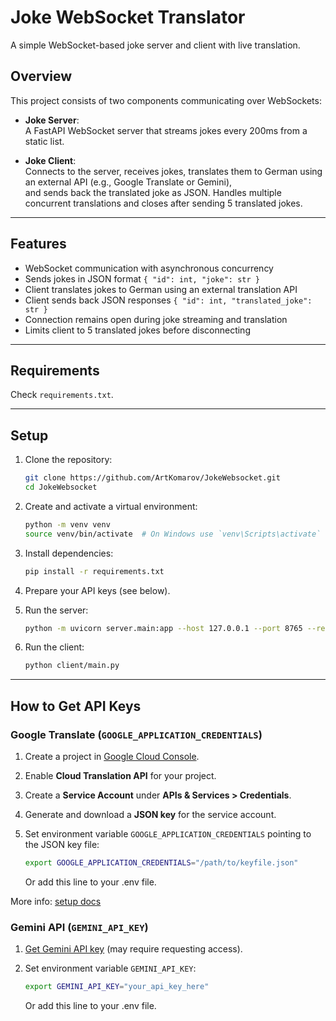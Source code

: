 # Joke WebSocket Translator

A simple WebSocket-based joke server and client with live translation.

## Overview

This project consists of two components communicating over WebSockets:

- **Joke Server**:  
  A FastAPI WebSocket server that streams jokes every 200ms from a static list.

- **Joke Client**:  
  Connects to the server, receives jokes, translates them to German using an external API (e.g., Google Translate or Gemini),  
  and sends back the translated joke as JSON. Handles multiple concurrent translations and closes after sending 5 translated jokes.

---

## Features

- WebSocket communication with asynchronous concurrency
- Sends jokes in JSON format `{ "id": int, "joke": str }`
- Client translates jokes to German using an external translation API
- Client sends back JSON responses `{ "id": int, "translated_joke": str }`
- Connection remains open during joke streaming and translation
- Limits client to 5 translated jokes before disconnecting

---

## Requirements

Check `requirements.txt`.
  
---

## Setup

1. Clone the repository:

    ```bash
    git clone https://github.com/ArtKomarov/JokeWebsocket.git
    cd JokeWebsocket
    ```

2. Create and activate a virtual environment:

    ```bash
    python -m venv venv
    source venv/bin/activate  # On Windows use `venv\Scripts\activate`
    ```

3. Install dependencies:

    ```bash
    pip install -r requirements.txt
    ```

4. Prepare your API keys (see below).

5. Run the server:

    ```bash
    python -m uvicorn server.main:app --host 127.0.0.1 --port 8765 --reload
    ```

6. Run the client:

    ```bash
    python client/main.py
    ```


---

## How to Get API Keys

### Google Translate (`GOOGLE_APPLICATION_CREDENTIALS`)

1. Create a project in [Google Cloud Console](https://console.cloud.google.com/).

2. Enable **Cloud Translation API** for your project.

3. Create a **Service Account** under **APIs & Services > Credentials**.

4. Generate and download a **JSON key** for the service account.

5. Set environment variable `GOOGLE_APPLICATION_CREDENTIALS` pointing to the JSON key file:
   ```bash
   export GOOGLE_APPLICATION_CREDENTIALS="/path/to/keyfile.json"
   ```
   Or add this line to your .env file.

More info: [setup docs](https://cloud.google.com/translate/docs/setup)

### Gemini API (`GEMINI_API_KEY`)

1. [Get Gemini API key](https://ai.google.dev/gemini-api/docs/api-key) (may require requesting access).

2. Set environment variable `GEMINI_API_KEY`:
   ```bash
   export GEMINI_API_KEY="your_api_key_here"
   ```
   Or add this line to your .env file.
